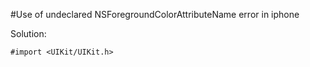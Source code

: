 #Use of undeclared NSForegroundColorAttributeName error in iphone

Solution:

	#import <UIKit/UIKit.h>